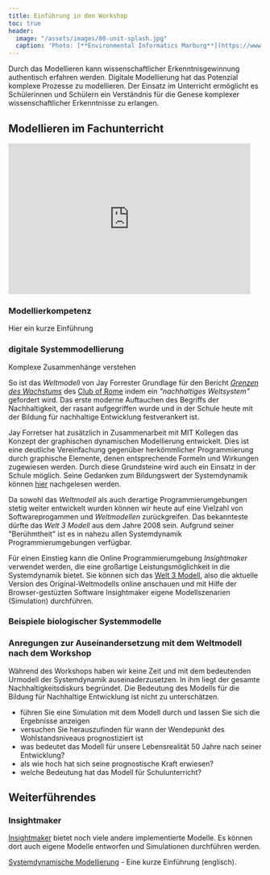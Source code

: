 ```yaml
---
title: Einführung in den Workshop
toc: true
header:
  image: "/assets/images/00-unit-splash.jpg"
  caption: 'Photo: [**Environmental Informatics Marburg**](https://www.flickr.com/environmentalinformatics-marburg/)'  
---
```


Durch das Modellieren kann wissenschaftlicher Erkenntnisgewinnung authentisch erfahren werden. Digitale Modellierung hat das Potenzial komplexe Prozesse zu modellieren. Der Einsatz im Unterricht ermöglicht es Schülerinnen und Schülern ein Verständnis für die Genese komplexer wissenschaftlicher Erkenntnisse zu erlangen.   
<!--more-->

## Modellieren im Fachunterricht 

<iframe src="https://docs.google.com/presentation/d/e/2PACX-1vRgBtG3D6h-5pykzypaAGdP8aPJ6nYmSGNrppJoXcYhdqYw1nYKeiVvxAUH5Gh1cQSoD1GiY1MrZOuD/embed?start=false&loop=false&delayms=3000" frameborder="0" width="480" height="299" allowfullscreen="true" mozallowfullscreen="true" webkitallowfullscreen="true"></iframe>

### Modellierkompetenz 
Hier ein kurze Einführung 

### digitale Systemmodellierung 
Komplexe Zusammenhänge verstehen

So ist das *Weltmodell* von Jay Forrester Grundlage für den Bericht *[Grenzen des Wachstums](https://www.clubofrome.org/publication/the-limits-to-growth/)* des [Club of Rome](https://de.wikipedia.org/wiki/Club_of_Rome) indem ein *"nachhaltiges Weltsystem"* gefordert wird. Das erste moderne Auftauchen des Begriffs der Nachhaltigkeit,  der rasant aufgegriffen wurde und in der Schule heute mit der Bildung für nachhaltige Entwicklung festverankert ist. 

Jay Forretser hat zusätzlich in Zusammenarbeit mit MIT Kollegen das Konzept der graphischen dynamischen Modellierung entwickelt. Dies ist eine deutliche Vereinfachung gegenüber herkömmlicher Programmierung durch graphische Elemente, denen entsprechende Formeln und Wirkungen zugewiesen werden. Durch diese Grundsteine wird auch ein Einsatz in der Schule möglich. Seine Gedanken zum Bildungswert der Systemdynamik können [hier](http://static.clexchange.org/ftp/documents/whyk12sd/Y_2009-02LearningThroughSD.pdf) nachgelesen werden. 

Da sowohl das *Weltmodell*  als auch derartige Programmierumgebungen stetig weiter entwickelt wurden können wir  heute auf eine Vielzahl von Softwareprogammen und *Weltmodellen* zurückgreifen. Das bekannteste dürfte das  *Welt 3 Modell* aus dem Jahre 2008 sein. Aufgrund seiner "Berühmtheit" ist es in nahezu allen Systemdynamik Programmierumgebungen verfügbar. 

Für einen Einstieg kann die Online Programmierumgebung *Insightmaker* verwendet werden, die eine großartige Leistungsmöglichkeit in die Systemdynamik bietet. Sie können sich das [Welt 3 Modell](https://insightmaker.com/insight/1954/The-World3-Model-Classic-World-Simulation), also die aktuelle Version des Original-Weltmodells online anschauen und mit Hilfe der Browser-gestüzten Software Insightmaker eigene Modellszenarien (Simulation) durchführen.

### Beispiele biologischer Systemmodelle 



### Anregungen zur Auseinandersetzung mit dem Weltmodell nach dem Workshop
Während des Workshops haben wir keine Zeit und mit dem bedeutenden Urmodell der Systemdynamik auseinaderzusetzen. In ihm liegt der gesamte Nachhaltigkeitsdiskurs begründet. Die Bedeutung des Modells für die Bildung für Nachhaltige Entwicklung ist nicht zu unterschätzen.

* führen Sie eine Simulation mit dem Modell durch und lassen Sie sich die Ergebnisse anzeigen
* versuchen Sie herauszufinden für wann der Wendepunkt des Wohlstandsniveaus prognostiziert ist
* was bedeutet das Modell für unsere Lebensrealität 50 Jahre nach seiner Entwicklung?
* als wie hoch hat sich seine prognostische Kraft erwiesen?
* welche Bedeutung hat das Modell für Schulunterricht?

## Weiterführendes

### Insightmaker
[Insightmaker](https://insightmaker.com/) bietet noch viele andere implementierte Modelle. Es können dort auch eigene Modelle entworfen und Simulationen durchführen werden. 

[Systemdynamische Modellierung](https://www.youtube.com/watch?v=AnTwZVviXyY&t=627s) - Eine kurze Einführung (englisch). 






